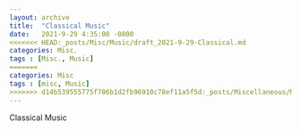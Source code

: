 ```yaml
---
layout: archive
title:  "Classical Music"
date:   2021-9-29 4:35:00 -0800
<<<<<<< HEAD:_posts/Misc/Music/draft_2021-9-29-Classical.md
categories: Misc.
tags : [Misc., Music]
=======
categories: Misc
tags : [misc, Music]
>>>>>>> d14b539555775f786b1d2fb96910c78ef11a5f5d:_posts/Miscellaneous/Music/draft_2021-9-29-Classical.md
---
```



Classical Music

